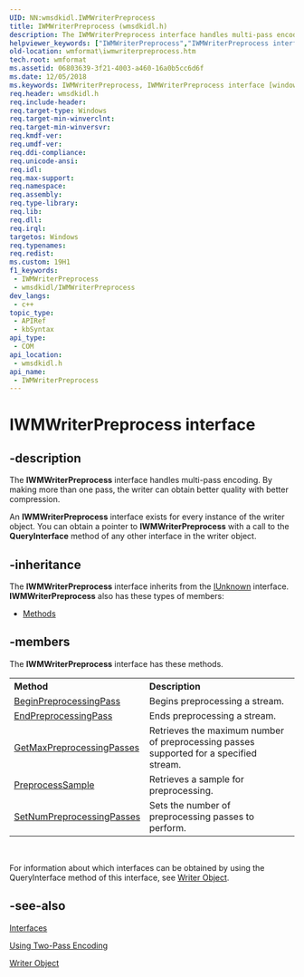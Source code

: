 ```yaml
---
UID: NN:wmsdkidl.IWMWriterPreprocess
title: IWMWriterPreprocess (wmsdkidl.h)
description: The IWMWriterPreprocess interface handles multi-pass encoding.
helpviewer_keywords: ["IWMWriterPreprocess","IWMWriterPreprocess interface [windows Media Format]","IWMWriterPreprocess interface [windows Media Format]","described","IWMWriterPreprocessInterface","wmformat.iwmwriterpreprocess","wmsdkidl/IWMWriterPreprocess"]
old-location: wmformat\iwmwriterpreprocess.htm
tech.root: wmformat
ms.assetid: 06803639-3f21-4003-a460-16a0b5cc6d6f
ms.date: 12/05/2018
ms.keywords: IWMWriterPreprocess, IWMWriterPreprocess interface [windows Media Format], IWMWriterPreprocess interface [windows Media Format],described, IWMWriterPreprocessInterface, wmformat.iwmwriterpreprocess, wmsdkidl/IWMWriterPreprocess
req.header: wmsdkidl.h
req.include-header: 
req.target-type: Windows
req.target-min-winverclnt: 
req.target-min-winversvr: 
req.kmdf-ver: 
req.umdf-ver: 
req.ddi-compliance: 
req.unicode-ansi: 
req.idl: 
req.max-support: 
req.namespace: 
req.assembly: 
req.type-library: 
req.lib: 
req.dll: 
req.irql: 
targetos: Windows
req.typenames: 
req.redist: 
ms.custom: 19H1
f1_keywords:
 - IWMWriterPreprocess
 - wmsdkidl/IWMWriterPreprocess
dev_langs:
 - c++
topic_type:
 - APIRef
 - kbSyntax
api_type:
 - COM
api_location:
 - wmsdkidl.h
api_name:
 - IWMWriterPreprocess
---
```


# IWMWriterPreprocess interface


## -description

The <b>IWMWriterPreprocess</b> interface handles multi-pass encoding. By making more than one pass, the writer can obtain better quality with better compression.

An <b>IWMWriterPreprocess</b> interface exists for every instance of the writer object. You can obtain a pointer to <b>IWMWriterPreprocess</b> with a call to the <b>QueryInterface</b> method of any other interface in the writer object.

## -inheritance

The <b xmlns:loc="http://microsoft.com/wdcml/l10n">IWMWriterPreprocess</b> interface inherits from the <a href="/windows/desktop/api/unknwn/nn-unknwn-iunknown">IUnknown</a> interface. <b>IWMWriterPreprocess</b> also has these types of members:
<ul>
<li><a href="https://docs.microsoft.com/">Methods</a></li>
</ul>

## -members

The <b>IWMWriterPreprocess</b> interface has these methods.
<table class="members" id="memberListMethods">
<tr>
<th align="left" width="37%">Method</th>
<th align="left" width="63%">Description</th>
</tr>
<tr data="declared;">
<td align="left" width="37%">
<a href="/windows/desktop/api/wmsdkidl/nf-wmsdkidl-iwmwriterpreprocess-beginpreprocessingpass">BeginPreprocessingPass</a>
</td>
<td align="left" width="63%">
Begins preprocessing a stream.

</td>
</tr>
<tr data="declared;">
<td align="left" width="37%">
<a href="/windows/desktop/api/wmsdkidl/nf-wmsdkidl-iwmwriterpreprocess-endpreprocessingpass">EndPreprocessingPass</a>
</td>
<td align="left" width="63%">
Ends preprocessing a stream.

</td>
</tr>
<tr data="declared;">
<td align="left" width="37%">
<a href="/windows/desktop/api/wmsdkidl/nf-wmsdkidl-iwmwriterpreprocess-getmaxpreprocessingpasses">GetMaxPreprocessingPasses</a>
</td>
<td align="left" width="63%">
Retrieves the maximum number of preprocessing passes supported for a specified stream.

</td>
</tr>
<tr data="declared;">
<td align="left" width="37%">
<a href="/windows/desktop/api/wmsdkidl/nf-wmsdkidl-iwmwriterpreprocess-preprocesssample">PreprocessSample</a>
</td>
<td align="left" width="63%">
Retrieves a sample for preprocessing.

</td>
</tr>
<tr data="declared;">
<td align="left" width="37%">
<a href="/windows/desktop/api/wmsdkidl/nf-wmsdkidl-iwmwriterpreprocess-setnumpreprocessingpasses">SetNumPreprocessingPasses</a>
</td>
<td align="left" width="63%">
Sets the number of preprocessing passes to perform.

</td>
</tr>
</table> 

For information about which interfaces can be obtained by using the QueryInterface method of this interface, see <a href="/windows/desktop/wmformat/writer-object">Writer Object</a>.

## -see-also

<a href="/windows/desktop/wmformat/interfaces">Interfaces</a>



<a href="/windows/desktop/wmformat/using-two-pass-encoding">Using Two-Pass Encoding</a>



<a href="/windows/desktop/wmformat/writer-object">Writer Object</a>